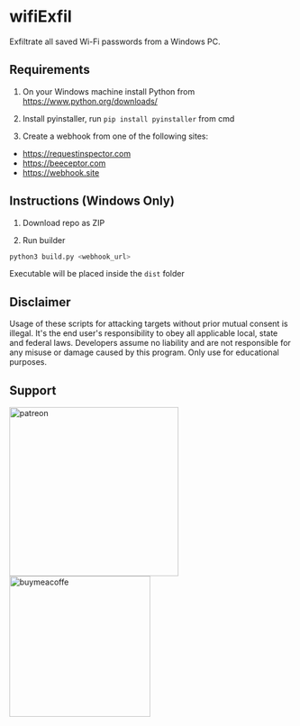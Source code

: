 # wifiExfil

Exfiltrate all saved Wi-Fi passwords from a Windows PC.

## Requirements

1. On your Windows machine install Python from https://www.python.org/downloads/

2. Install pyinstaller, run `pip install pyinstaller` from cmd

3. Create a webhook from one of the following sites:
- https://requestinspector.com
- https://beeceptor.com
- https://webhook.site

## Instructions (Windows Only)
1. Download repo as ZIP

2. Run builder
```bash
python3 build.py <webhook_url>
```
Executable will be placed inside the `dist` folder

## Disclaimer
Usage of these scripts for attacking targets without prior mutual consent is illegal. It's the end user's responsibility to obey all applicable local, state and federal laws. Developers assume no liability and are not responsible for any misuse or damage caused by this program. Only use for educational purposes.

## Support
[<img width=300 alt="patreon" src="https://i0.wp.com/thegoodhackertv.com/wp-content/uploads/2020/11/patreon.png">](https://www.patreon.com/thegoodhacker)
[<img width=250 alt="buymeacoffe" src="https://cdn.buymeacoffee.com/buttons/v2/default-orange.png">](https://www.buymeacoffee.com/thegoodhacker)
